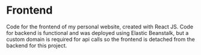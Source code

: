 # Frontend
Code for the frontend of my personal website, created with React JS. Code for backend is functional and was deployed using Elastic Beanstalk, but a custom domain is required for api calls so the frontend is detached from the backend for this project.
